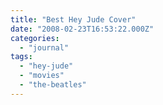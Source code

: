 ```yaml
---
title: "Best Hey Jude Cover"
date: "2008-02-23T16:53:22.000Z"
categories: 
  - "journal"
tags: 
  - "hey-jude"
  - "movies"
  - "the-beatles"
---
```



